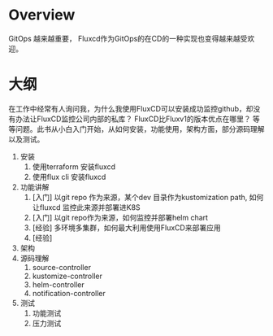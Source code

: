 # Overview

GitOps 越来越重要， Fluxcd作为GitOps的在CD的一种实现也变得越来越受欢迎。

# 大纲

在工作中经常有人询问我，为什么我使用FluxCD可以安装成功监控github，却没有办法让FluxCD监控公司内部的私库？ FluxCD比Fluxv1的版本优点在哪里？ 等等问题。此书从小白入门开始，从如何安装，功能使用，架构方面，部分源码理解以及测试。

1. 安装
   1. 使用terraform 安装fluxcd
   2. 使用flux cli 安装fluxcd
2. 功能讲解
   1. [入门] 以git repo 作为来源，某个dev 目录作为kustomization path,  如何让fluxcd 监控此来源并部署进K8S
   2. [入门] 以git repo作为来源，如何监控并部署helm chart
   3. [经验] 多环境多集群，如何最大利用使用FluxCD来部署应用
   4. [经验]  
3. 架构
4. 源码理解
   1. source-controller
   2. kustomize-controller
   3. helm-controller
   4. notification-controller
5. 测试
   1. 功能测试
   2. 压力测试
